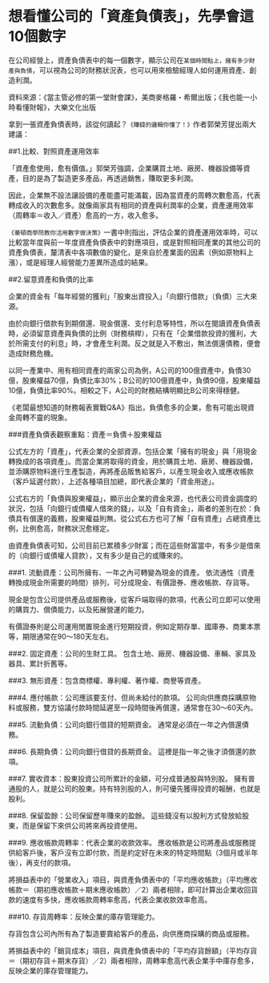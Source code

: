 # 想看懂公司的「資產負債表」，先學會這10個數字


在公司經營上，資產負債表中的每一個數字，顯示公司在`某個時間點上，擁有多少財產與負債`，可以視為公司的財務狀況表，也可以用來檢驗經理人如何運用資產、創造利潤。


資料來源：《當主管必修的第一堂財會課》，美商麥格羅・希爾出版；《我也能一小時看懂財報》，大樂文化出版

拿到一張資產負債表時，該從何讀起？`《賺錢的邏輯你懂了！》`作者郭榮芳提出兩大建議：


##1.比較、對照資產運用效率

「資產愈使用，愈有價值。」郭榮芳強調，企業購買土地、廠房、機器設備等資產，目的是為了製造更多產品，再透過銷售，賺取更多利潤。

因此，企業無不設法讓設備的產能盡可能滿載，因為當資產的周轉次數愈高，代表轉成收入的次數愈多。就像兩家具有相同的資產與利潤率的企業，資產運用效率（周轉率＝收入／資產）愈高的一方，收入愈多。

`《華頓商學院教你活用數字做決策》`一書中則指出，評估企業的資產運用效率時，可以比較當年度與前一年度資產負債表中的對應項目，或是對照相同產業的其他公司的資產負債表，釐清表中各項數值的變化，是來自於產業面的因素（例如原物料上漲），或是經理人經營能力差異所造成的結果。

##2.留意資產和負債的比率

企業的資金有「每年經營的獲利」「股東出資投入」「向銀行借款」（負債）三大來源。

由於向銀行借款有到期償還、現金償還、支付利息等特性，所以在閱讀資產負債表時，必須留意資產與負債的比例（財務槓桿），只有在「企業借款投資的獲利，大於所需支付的利息」時，才會產生利潤。反之就是入不敷出，無法償還債務，便會造成財務危機。

以同一產業中、用有相同資產的兩家公司為例，A公司的100億資產中，負債30億，股東權益70億，負債比率30%；B公司的100億資產中，負債90億，股東權益10億，負債比率90%。相較之下，A公司的財務結構明顯比B公司來得穩健。

《老闆最想知道的財務報表實戰Q&A》指出，負債愈多的企業，愈有可能出現資金周轉不靈的現象。

###資產負債表觀察重點：資產＝負債＋股東權益

公式左方的「資產」，代表企業的全部資源，包括企業「擁有的現金」與「用現金轉換成的各項資產」。而當企業將取得的資金，用於購買土地、廠房、機器設備，並添購原物料進行生產製造，再將產品販售給客戶，以產生現金收入或應收帳款（客戶延遲付款），上述各種項目加總，即代表企業的「資金用途」。


公式右方的「負債與股東權益」，顯示出企業的資金來源，也代表公司資金調度的狀況，包括「向銀行或債權人借來的錢」，以及「自有資金」，兩者的差別在於：負債具有償還的義務，股東權益則無。從公式右方也可了解「自有資產」占總資產比例，比例愈高，財務狀況愈穩定。


由資產負債表可知，公司目前已累積多少財富；而在這些財富當中，有多少是借來的（向銀行或債權人貸款），又有多少是自己的或賺來的。

###1. 流動資產：公司所擁有、一年之內可轉變為現金的資產。
依流通性（資產轉換成現金所需要的時間）排列，可分成現金、有價證券、應收帳款、存貨等。

現金是包含公司提供產品或服務後，從客戶端取得的款項，代表公司立即可以使用的購買力、償債能力，以及拓展營運的能力。

有價證券則是公司運用閒置現金進行短期投資，例如定期存單、國庫券、商業本票等，期限通常在90～180天左右。

###2. 固定資產：公司的生財工具。
包含土地、廠房、機器設備、車輛、家具及器具、累計折舊等。

###3. 無形資產：包含商標權、專利權、著作權、商譽等資產。

###4. 應付帳款：公司應該要支付、但尚未給付的款項。
公司向供應商採購原物料或服務，雙方協議付款時間延遲至一段時間後再償還，通常會在30～60天內。

###5. 流動負債：公司向銀行借貸的短期資金。
通常是必須在一年之內償還債務。

###6. 長期負債：公司向銀行借貸的長期資金。
這裡是指一年之後才須償還的款項。

###7. 實收資本：股東投資公司所累計的金額，可分成普通股與特別股。
擁有普通股的人，就是公司的股東。持有特別股的人，則可優先獲得投資的報酬，也就是股利。

###8. 保留盈餘：公司保留歷年賺來的盈餘。
這些錢沒有以股利方式發放給股東，而是保留下來供公司將來再投資使用。

###9. 應收帳款周轉率：代表企業的收款效率。
應收帳款是公司將產品或服務提供給客戶後，客戶沒有立即付款，而是約定好在未來的特定時間點（3個月或半年後），再支付的款項。

將損益表中的「營業收入」項目，與資產負債表中的「平均應收帳款」（平均應收帳款＝（期初應收帳款＋期末應收帳款）／2）兩者相除，即可計算出企業收回貨款的速度有多快，應收帳款周轉率愈高，代表企業收款效率愈高。

###10. 存貨周轉率：反映企業的庫存管理能力。

存貨包含公司內所有為了製造要賣給客戶的產品，向供應商採購的商品或服務。

將損益表中的「銷貨成本」項目，與資產負債表中的「平均存貨餘額」（平均存貨＝（期初存貨＋期末存貨）／2）兩者相除，周轉率愈高代表企業手中庫存愈多，反映企業的庫存管理能力。